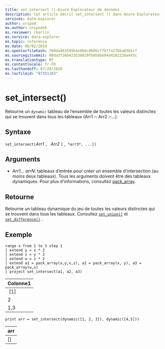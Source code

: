 ```yaml
---
title: set_intersect ()-Azure Explorateur de données
description: Cet article décrit set_intersect () dans Azure Explorateur de données.
services: data-explorer
author: orspod
ms.author: orspodek
ms.reviewer: rkarlin
ms.service: data-explorer
ms.topic: reference
ms.date: 06/02/2019
ms.openlocfilehash: 709da983599b4e8b0c8b06cf7bff4276ba03b5cf
ms.sourcegitcommit: 09da3f26b4235368297b8b9b604d4282228a443c
ms.translationtype: MT
ms.contentlocale: fr-FR
ms.lasthandoff: 07/28/2020
ms.locfileid: "87351163"
---
```

# <a name="set_intersect"></a>set_intersect()

Retourne un `dynamic` tableau de l’ensemble de toutes les valeurs distinctes qui se trouvent dans tous les tableaux (Arr1 ∩ Arr2 ∩...).

## <a name="syntax"></a>Syntaxe

`set_intersect(`*Arr1* `, ` *Arr2* `[` ,` *arr3*, ...])`

## <a name="arguments"></a>Arguments

* *Arr1... arrN*: tableaux d’entrée pour créer un ensemble d’intersection (au moins deux tableaux). Tous les arguments doivent être des tableaux dynamiques. Pour plus d’informations, consultez [pack_array](packarrayfunction.md). 

## <a name="returns"></a>Retourne

Retourne un tableau dynamique du jeu de toutes les valeurs distinctes qui se trouvent dans tous les tableaux. Consultez [`set_union()`](setunionfunction.md) et [`set_difference()`](setdifferencefunction.md) .

## <a name="example"></a>Exemple

<!-- csl: https://help.kusto.windows.net:443/Samples -->
```kusto
range x from 1 to 3 step 1
| extend y = x * 2
| extend z = y * 2
| extend w = z * 2
| extend a1 = pack_array(x,y,x,z), a2 = pack_array(x, y), a3 = pack_array(w,x)
| project set_intersect(a1, a2, a3)
```

|Colonne1|
|---|
| [1]|
|2|
|1,3|

<!-- csl: https://help.kusto.windows.net:443/Samples -->
```kusto
print arr = set_intersect(dynamic([1, 2, 3]), dynamic([4,5]))
```

|arr|
|---|
|[]|

